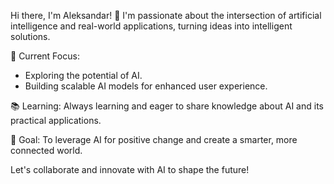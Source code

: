 Hi there, I'm Aleksandar! 👋
I'm passionate about the intersection of artificial intelligence and real-world applications, turning ideas into intelligent solutions.

🚀 Current Focus:
  - Exploring the potential of AI.
  - Building scalable AI models for enhanced user experience.

📚 Learning: Always learning and eager to share knowledge about AI and its practical applications.

🎯 Goal: To leverage AI for positive change and create a smarter, more connected world.

Let's collaborate and innovate with AI to shape the future!


<!---
alekscancodebetter/alekscancodebetter is a ✨ special ✨ repository because its `README.md` (this file) appears on your GitHub profile.
You can click the Preview link to take a look at your changes.
--->
